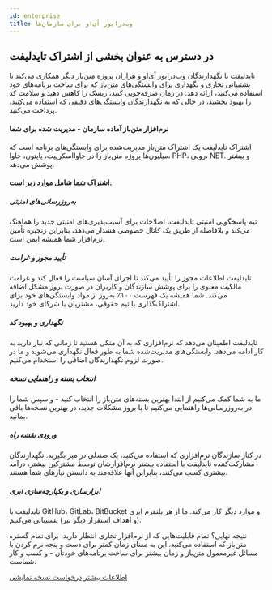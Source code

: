 ```yaml
---
id: enterprise
title: وب‌درایور آی‌او برای سازمان‌ها
---
```


## در دسترس به عنوان بخشی از اشتراک تایدلیفت

تایدلیفت با نگهدارندگان وب‌درایور آی‌او و هزاران پروژه متن‌باز دیگر همکاری می‌کند تا پشتیبانی تجاری و نگهداری برای وابستگی‌های متن‌باز که برای ساخت برنامه‌های خود استفاده می‌کنید، ارائه دهد. در زمان صرفه‌جویی کنید، ریسک را کاهش دهید و سلامت کد را بهبود بخشید، در حالی که به نگهدارندگان وابستگی‌های دقیقی که استفاده می‌کنید، پرداخت می‌کنید.

#### نرم‌افزار متن‌باز آماده سازمان - مدیریت شده برای شما
اشتراک تایدلیفت یک اشتراک متن‌باز مدیریت‌شده برای وابستگی‌های برنامه است که میلیون‌ها پروژه متن‌باز را در جاوااسکریپت، پایتون، جاوا، PHP، روبی، NET. و بیشتر پوشش می‌دهد.

#### اشتراک شما شامل موارد زیر است:

##### به‌روزرسانی‌های امنیتی
تیم پاسخگویی امنیتی تایدلیفت، اصلاحات برای آسیب‌پذیری‌های امنیتی جدید را هماهنگ می‌کند و بلافاصله از طریق یک کانال خصوصی هشدار می‌دهد، بنابراین زنجیره تأمین نرم‌افزار شما همیشه ایمن است.

##### تأیید مجوز و غرامت
تایدلیفت اطلاعات مجوز را تأیید می‌کند تا اجرای آسان سیاست را فعال کند و غرامت مالکیت معنوی را برای پوشش سازندگان و کاربران در صورت بروز مشکل اضافه می‌کند. شما همیشه یک فهرست ۱۰۰٪ به‌روز از مواد وابستگی‌های خود برای اشتراک‌گذاری با تیم حقوقی، مشتریان یا شرکای خود دارید.

##### نگهداری و بهبود کد
تایدلیفت اطمینان می‌دهد که نرم‌افزاری که به آن متکی هستید تا زمانی که نیاز دارید به کار ادامه می‌دهد. وابستگی‌های مدیریت‌شده شما به طور فعال نگهداری می‌شوند و ما در صورت لزوم نگهدارندگان اضافی را استخدام می‌کنیم.

##### انتخاب بسته و راهنمایی نسخه
ما به شما کمک می‌کنیم از ابتدا بهترین بسته‌های متن‌باز را انتخاب کنید - و سپس شما را در به‌روزرسانی‌ها راهنمایی می‌کنیم تا با بروز مشکلات جدید، در بهترین نسخه‌ها باقی بمانید.

##### ورودی نقشه راه
در کنار سازندگان نرم‌افزاری که استفاده می‌کنید، یک صندلی در میز بگیرید. نگهدارندگان مشارکت‌کننده تایدلیفت با استفاده بیشتر نرم‌افزارشان توسط مشترکین بیشتر، درآمد بیشتری کسب می‌کنند، بنابراین آنها علاقه‌مند به دانستن نیازهای شما هستند.

##### ابزارسازی و یکپارچه‌سازی ابری
تایدلیفت با GitHub، GitLab، BitBucket و موارد دیگر کار می‌کند. ما از هر پلتفرم ابری (و اهداف استقرار دیگر نیز) پشتیبانی می‌کنیم.

نتیجه نهایی؟ تمام قابلیت‌هایی که از نرم‌افزار تجاری انتظار دارید، برای تمام گستره متن‌باز که استفاده می‌کنید. این به معنای زمان کمتر برای دست و پنجه نرم کردن با مسائل غیرمعمول متن‌باز و زمان بیشتر برای ساخت برنامه‌های خودتان - و کسب و کار شماست.

<div class="learnmore">
    <a class="button" href="https://tidelift.com/subscription/pkg/npm-webdriverio?utm_source=npm-webdriverio&utm_medium=referral&utm_campaign=enterprise" target="_self">اطلاعات بیشتر</a>
    <a class="button" href="https://tidelift.com/subscription/request-a-demo?utm_source=npm-webdriverio&utm_medium=referral&utm_campaign=enterprise" target="_self">درخواست نسخه نمایشی</a>
</div>